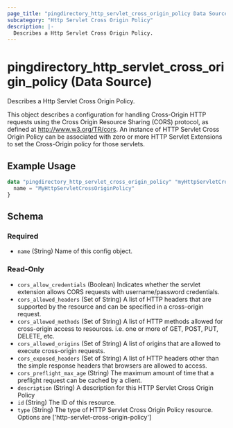 ```yaml
---
page_title: "pingdirectory_http_servlet_cross_origin_policy Data Source - terraform-provider-pingdirectory"
subcategory: "Http Servlet Cross Origin Policy"
description: |-
  Describes a Http Servlet Cross Origin Policy.
---
```


# pingdirectory_http_servlet_cross_origin_policy (Data Source)

Describes a Http Servlet Cross Origin Policy.

This object describes a configuration for handling Cross-Origin HTTP requests using the Cross Origin Resource Sharing (CORS) protocol, as defined at http://www.w3.org/TR/cors. An instance of HTTP Servlet Cross Origin Policy can be associated with zero or more HTTP Servlet Extensions to set the Cross-Origin policy for those servlets.

## Example Usage

```terraform
data "pingdirectory_http_servlet_cross_origin_policy" "myHttpServletCrossOriginPolicy" {
  name = "MyHttpServletCrossOriginPolicy"
}
```

<!-- schema generated by tfplugindocs -->
## Schema

### Required

- `name` (String) Name of this config object.

### Read-Only

- `cors_allow_credentials` (Boolean) Indicates whether the servlet extension allows CORS requests with username/password credentials.
- `cors_allowed_headers` (Set of String) A list of HTTP headers that are supported by the resource and can be specified in a cross-origin request.
- `cors_allowed_methods` (Set of String) A list of HTTP methods allowed for cross-origin access to resources. i.e. one or more of GET, POST, PUT, DELETE, etc.
- `cors_allowed_origins` (Set of String) A list of origins that are allowed to execute cross-origin requests.
- `cors_exposed_headers` (Set of String) A list of HTTP headers other than the simple response headers that browsers are allowed to access.
- `cors_preflight_max_age` (String) The maximum amount of time that a preflight request can be cached by a client.
- `description` (String) A description for this HTTP Servlet Cross Origin Policy
- `id` (String) The ID of this resource.
- `type` (String) The type of HTTP Servlet Cross Origin Policy resource. Options are ['http-servlet-cross-origin-policy']

